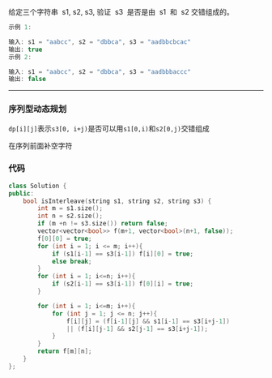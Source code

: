 给定三个字符串  s1, s2, s3, 验证  s3  是否是由  s1  和  s2 交错组成的。

```cpp
示例 1:

输入: s1 = "aabcc", s2 = "dbbca", s3 = "aadbbcbcac"
输出: true
示例 2:

输入: s1 = "aabcc", s2 = "dbbca", s3 = "aadbbbaccc"
输出: false
```

---

### 序列型动态规划

`dp[i][j]`表示`s3[0, i+j)`是否可以用`s1[0,i)`和`s2[0,j)`交错组成

在序列前面补空字符

### 代码

```cpp
class Solution {
public:
    bool isInterleave(string s1, string s2, string s3) {
        int m = s1.size();
        int n = s2.size();
        if (m +n != s3.size()) return false;
        vector<vector<bool>> f(m+1, vector<bool>(n+1, false));
        f[0][0] = true;
        for (int i = 1; i <= m; i++){
            if (s1[i-1] == s3[i-1]) f[i][0] = true;
            else break;
        }
        for (int i = 1; i<=n; i++){
            if (s2[i-1] == s3[i-1]) f[0][i] = true;
        }

        for (int i = 1; i<=m; i++){
            for (int j = 1; j <= n; j++){
                f[i][j] = (f[i-1][j] && s1[i-1] == s3[i+j-1])
                || (f[i][j-1] && s2[j-1] == s3[i+j-1]);
            }
        }
        return f[m][n];
    }
};
```
